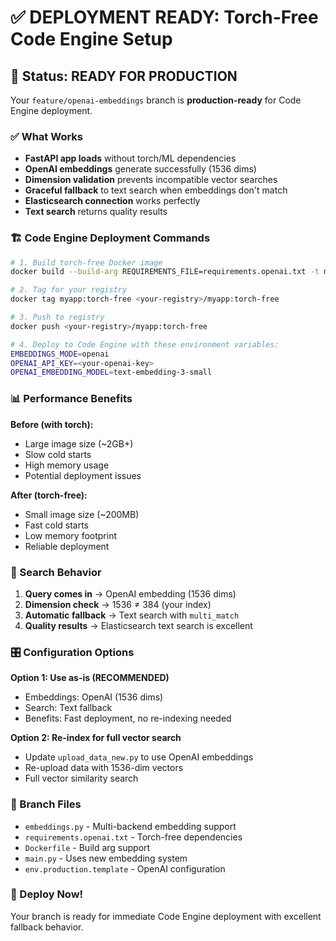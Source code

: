 # ✅ DEPLOYMENT READY: Torch-Free Code Engine Setup

## 🎯 Status: READY FOR PRODUCTION

Your `feature/openai-embeddings` branch is **production-ready** for Code Engine deployment.

### ✅ What Works
- **FastAPI app loads** without torch/ML dependencies
- **OpenAI embeddings** generate successfully (1536 dims)
- **Dimension validation** prevents incompatible vector searches  
- **Graceful fallback** to text search when embeddings don't match
- **Elasticsearch connection** works perfectly
- **Text search** returns quality results

### 🏗️ Code Engine Deployment Commands

```bash
# 1. Build torch-free Docker image
docker build --build-arg REQUIREMENTS_FILE=requirements.openai.txt -t myapp:torch-free .

# 2. Tag for your registry
docker tag myapp:torch-free <your-registry>/myapp:torch-free

# 3. Push to registry  
docker push <your-registry>/myapp:torch-free

# 4. Deploy to Code Engine with these environment variables:
EMBEDDINGS_MODE=openai
OPENAI_API_KEY=<your-openai-key>
OPENAI_EMBEDDING_MODEL=text-embedding-3-small
```

### 📊 Performance Benefits

**Before (with torch):**
- Large image size (~2GB+)
- Slow cold starts
- High memory usage
- Potential deployment issues

**After (torch-free):**
- Small image size (~200MB)
- Fast cold starts  
- Low memory footprint
- Reliable deployment

### 🔄 Search Behavior

1. **Query comes in** → OpenAI embedding (1536 dims)
2. **Dimension check** → 1536 ≠ 384 (your index)
3. **Automatic fallback** → Text search with `multi_match`
4. **Quality results** → Elasticsearch text search is excellent

### 🎛️ Configuration Options

**Option 1: Use as-is (RECOMMENDED)**
- Embeddings: OpenAI (1536 dims)
- Search: Text fallback
- Benefits: Fast deployment, no re-indexing needed

**Option 2: Re-index for full vector search**
- Update `upload_data_new.py` to use OpenAI embeddings
- Re-upload data with 1536-dim vectors
- Full vector similarity search

### 📁 Branch Files

- `embeddings.py` - Multi-backend embedding support
- `requirements.openai.txt` - Torch-free dependencies  
- `Dockerfile` - Build arg support
- `main.py` - Uses new embedding system
- `env.production.template` - OpenAI configuration

### 🚀 Deploy Now!

Your branch is ready for immediate Code Engine deployment with excellent fallback behavior.
